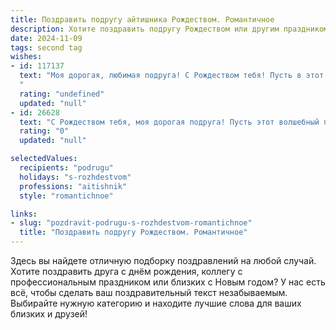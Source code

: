 ```yaml
---
title: Поздравить подругу айтишника Рождеством. Романтичное
description: Хотите поздравить подругу Рождеством или другим праздником? Наш ИИ создаст незабываемое поздравление, а вы обязательно выделитесь среди других.  
date: 2024-11-09
tags: second tag
wishes:
- id: 117137
  text: "Моя дорогая, любимая подруга! С Рождеством тебя! Пусть в этот светлый праздник волшебство коснется твоего сердца и исполнит все самые заветные желания.  Пусть твоя жизнь, как безупречный код, будет наполнена любовью, счастьем и гармонией, а каждый новый день станет ярким и незабываемым, словно сверкающая елочная игрушка.  Пусть рядом всегда будут люди, которые ценят твой ум, талант и невероятную доброту.  Я бесконечно рада нашей дружбе и желаю тебе в новом году еще больше радости, вдохновения и, конечно же, настоящей любви!
  "
  rating: "undefined"
  updated: "null"
- id: 26628
  text: "С Рождеством тебя, моя дорогая подруга! Пусть этот волшебный праздник принесет в твой дом не только снежинки и звездный свет, но и теплые чувства, которые сделают каждый день особенным. Ты не только талантливая айтишник, но и истинный мастер в жизни, и я с нетерпением жду всех наших новых совместных приключений. Пусть твои проекты будут успешными, а сердце наполняется любовью и радостью. Счастья, здоровья и всех благ тебе в этот светлый праздник и на весь год вперед!"
  rating: "0"
  updated: "null"

selectedValues:
  recipients: "podrugu"
  holidays: "s-rozhdestvom"
  professions: "aitishnik"
  style: "romantichnoe"

links:
- slug: "pozdravit-podrugu-s-rozhdestvom-romantichnoe"
  title: "Поздравить подругу Рождеством. Романтичное"
---
```


Здесь вы найдете отличную подборку поздравлений на любой случай. 
Хотите поздравить друга с днём рождения, коллегу с профессиональным праздником или близких с Новым годом? У нас есть всё, чтобы сделать ваш поздравительный текст незабываемым. Выбирайте нужную категорию и находите лучшие слова для ваших близких и друзей!
